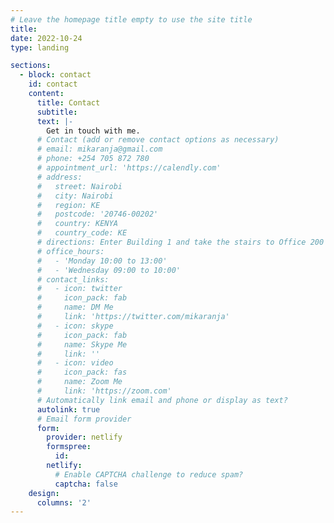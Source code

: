 ```yaml
---
# Leave the homepage title empty to use the site title
title:
date: 2022-10-24
type: landing

sections:
  - block: contact
    id: contact
    content:
      title: Contact
      subtitle:
      text: |-
        Get in touch with me.
      # Contact (add or remove contact options as necessary)
      # email: mikaranja@gmail.com
      # phone: +254 705 872 780
      # appointment_url: 'https://calendly.com'
      # address:
      #   street: Nairobi
      #   city: Nairobi
      #   region: KE
      #   postcode: '20746-00202'
      #   country: KENYA
      #   country_code: KE
      # directions: Enter Building 1 and take the stairs to Office 200 on Floor 2
      # office_hours:
      #   - 'Monday 10:00 to 13:00'
      #   - 'Wednesday 09:00 to 10:00'
      # contact_links:
      #   - icon: twitter
      #     icon_pack: fab
      #     name: DM Me
      #     link: 'https://twitter.com/mikaranja'
      #   - icon: skype
      #     icon_pack: fab
      #     name: Skype Me
      #     link: ''
      #   - icon: video
      #     icon_pack: fas
      #     name: Zoom Me
      #     link: 'https://zoom.com'
      # Automatically link email and phone or display as text?
      autolink: true
      # Email form provider
      form:
        provider: netlify
        formspree:
          id:
        netlify:
          # Enable CAPTCHA challenge to reduce spam?
          captcha: false
    design:
      columns: '2'
---
```


